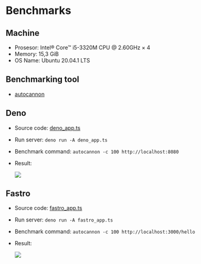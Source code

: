 # Benchmarks

## Machine
- Prosesor: Intel® Core™ i5-3320M CPU @ 2.60GHz × 4
- Memory: 15,3 GiB 
- OS Name: Ubuntu 20.04.1 LTS

## Benchmarking tool
- [autocannon](https://www.npmjs.com/package/autocannon)

## Deno
- Source code: [deno_app.ts](https://github.com/fastrojs/fastro/blob/master/benchmarks/deno_app.ts)
- Run server: `deno run -A deno_app.ts`
- Benchmark command: `autocannon -c 100 http://localhost:8080`
- Result:
  
  ![](deno_app.svg)

## Fastro
- Source code: [fastro_app.ts](https://github.com/fastrojs/fastro/blob/master/benchmarks/fastro_app.ts)
- Run server: `deno run -A fastro_app.ts`
- Benchmark command: `autocannon -c 100 http://localhost:3000/hello`
- Result:
  
  ![](fastro_app.svg)